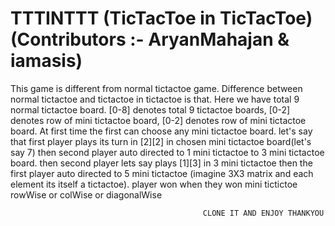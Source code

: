 # TTTINTTT (TicTacToe in TicTacToe) (Contributors :- AryanMahajan & iamasis)
This game is different from normal tictactoe game. Difference between normal tictactoe and tictactoe in tictactoe is that.
Here we have total 9 normal tictactoe board.
[0-8] denotes total 9 tictactoe boards, [0-2] denotes row of mini tictactoe board, [0-2] denotes row of mini tictactoe board.
At first time the first can choose any mini tictactoe board.
let's say that first player plays its turn in [2][2] in chosen mini tictactoe board(let's say 7) then second player auto directed to 1 mini tictactoe to 3 mini tictactoe board. then second player lets say plays [1][3] in 3 mini tictactoe then the first player auto directed to 5 mini tictactoe (imagine 3X3 matrix and each element its itself a tictactoe).
player won when they won mini tictictoe rowWise or colWise or diagonalWise 



                                               CLONE IT AND ENJOY THANKYOU

